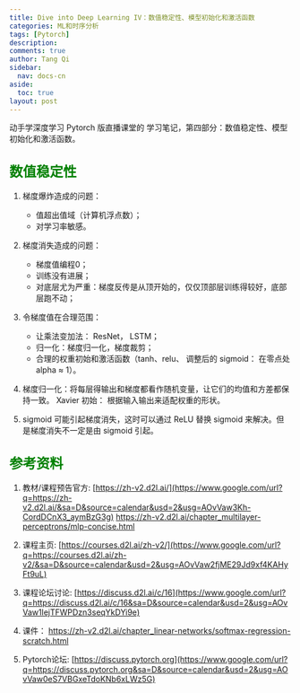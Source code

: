 ```yaml
---
title: Dive into Deep Learning IV：数值稳定性、模型初始化和激活函数
categories: ML和时序分析
tags: [Pytorch]
description: 
comments: true
author: Tang Qi
sidebar: 
  nav: docs-cn
aside:
  toc: true
layout: post
---
```


动手学深度学习 Pytorch 版直播课堂的 学习笔记，第四部分：数值稳定性、模型初始化和激活函数。

<!--more-->

## <font face="黑体" color=green size=5>数值稳定性</font>

1. 梯度爆炸造成的问题：

   + 值超出值域（计算机浮点数）；
   + 对学习率敏感。

2. 梯度消失造成的问题：

   + 梯度值编程0；
   + 训练没有进展；
   + 对底层尤为严重：梯度反传是从顶开始的，仅仅顶部层训练得较好，底部层跑不动；

3. 令梯度值在合理范围：

   + 让乘法变加法： ResNet， LSTM；
   + 归一化：梯度归一化，梯度裁剪；
   + 合理的权重初始和激活函数（tanh、relu、 调整后的 sigmoid： 在零点处 alpha ≈ 1）。

4. 梯度归一化：将每层得输出和梯度都看作随机变量，让它们的均值和方差都保持一致。
   Xavier 初始： 根据输入输出来适配权重的形状。 

5. sigmoid 可能引起梯度消失，这时可以通过 ReLU 替换 sigmoid 来解决。但是梯度消失不一定是由 sigmoid 引起。

   

## <font face="黑体" color=green size=5>参考资料</font>

1.  教材/课程预告官方:
    [https://zh-v2.d2l.ai/](https://www.google.com/url?q=https://zh-v2.d2l.ai/&sa=D&source=calendar&usd=2&usg=AOvVaw3Kh-CordDCnX3_aymBzG3g)
    https://zh-v2.d2l.ai/chapter_multilayer-perceptrons/mlp-concise.html
    
2.  课程主页:
    [https://courses.d2l.ai/zh-v2/](https://www.google.com/url?q=https://courses.d2l.ai/zh-v2/&sa=D&source=calendar&usd=2&usg=AOvVaw2fjME29Jd9xf4KAHyFt9uL)
    
3.  课程论坛讨论:
    [https://discuss.d2l.ai/c/16](https://www.google.com/url?q=https://discuss.d2l.ai/c/16&sa=D&source=calendar&usd=2&usg=AOvVaw1lejTFWPDzn3seqYkDYi9e)
    
4. 课件：
   https://zh-v2.d2l.ai/chapter_linear-networks/softmax-regression-scratch.html

5. Pytorch论坛:
   [https://discuss.pytorch.org](https://www.google.com/url?q=https://discuss.pytorch.org&sa=D&source=calendar&usd=2&usg=AOvVaw0eS7VBGxeTdoKNb6xLWz5G)

   